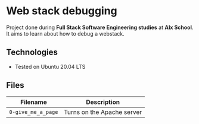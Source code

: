 # Web stack debugging
Project done during **Full Stack Software Engineering studies** at **Alx School**. It aims to learn about how to debug a webstack.

## Technologies
* Tested on Ubuntu 20.04 LTS

## Files

| Filename | Description |
| -------- | ----------- |
| `0-give_me_a_page` | Turns on the Apache server |
